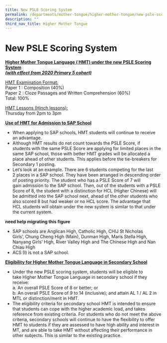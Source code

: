 ```yaml
---
title: New PSLE Scoring System
permalink: /departments/mother-tongue/higher-mother-tongue/new-psle-scoring-system/
description: ""
third_nav_title: Higher Mother Tongue
---
```

New PSLE Scoring System
=======================

<b><u>Higher Mother Tongue Language ( HMT) under the new PSLE Scoring System</b></u><br>
<b><u><i>(with effect from 2020 Primary 5 cohort)</b></u></i>

<u>HMT Examination Format:</u><br>
Paper 1 : Composition (40%)<br>
Paper 2 : Cloze Passages and Written Comprehension (60%)<br>
Total: 100%

<u>HMT Lessons (Hinch lessons):</u><br>
Thursday from 2pm to 3pm


<b><u>Use of HMT for Admission to SAP School</b></u><br>
*   When applying to SAP schools, HMT students will continue to receive an advantage.
*   Although HMT results do not count towards the PSLE Score, if students with the same PSLE Score are applying for limited places in the same SAP school, those with better HMT grades will be allocated a place ahead of other students. This applies before the tie-breakers for Secondary 1 posting.
*   Let’s look at an example. There are 6 students competing for the last 2 places in a SAP school. They have been arranged in descending order of posting priority. The student who has a PSLE Score of 7 will gain admission to the SAP school. Then, out of the students with a PSLE Score of 8, the student with a distinction for HCL (Higher Chinese) will be admitted into the SAP school next, ahead of the other students who also scored 8 but had weaker or no HCL score. The advantage that HCL students will obtain under the new system is similar to that under the current system.

**need help migrating this figure**

*   SAP schools are Anglican High, Catholic High, CHIJ St Nicholas Girls’, Chung Cheng High (Main), Dunman High, Maris Stella High, Nanyang Girls’ High, River Valley High and The Chinese High and Nan Chiau High
*   ACS (I) is not a SAP school.

<b><u>Eligibility for Higher Mother Tongue Language in Secondary School</b></u><br>
*   Under the new PSLE scoring system, students will be eligible to take Higher Mother Tongue Language in secondary school if they receive:<br>
a. An overall PSLE Score of 8 or better; or<br>
b. An overall PSLE Score of 9 to 14 (inclusive); and attain AL 1 / AL 2 in MTL or distinction/merit in HMT.
*   The eligibility criteria for secondary school HMT is intended to ensure that students can cope with the higher academic load, and takes reference from existing criteria. For students who do not meet the above criteria, secondary schools will continue to have the flexibility to offer HMT to students if they are assessed to have high ability and interest in MT, and are able to take HMT without affecting their performance in other subjects. This is similar to the existing practice.